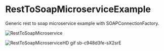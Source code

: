 # RestToSoapMicroserviceExample

Generic rest to soap microservice example with SOAPConnectionFactory. 

![RestToSoapMicroservice](https://github.com/baranemreturkmen/RestToSoapMicroserviceExample/assets/43263983/552e46b8-62a1-4263-9eba-9f5d2211b3d2)

![RestToSoapMicroserviceHD gif sb-c948d3fe-sX2srE](https://github.com/baranemreturkmen/RestToSoapMicroserviceExample/assets/43263983/f4b7173a-f182-45c1-bd6b-2eac7a3fa529)
